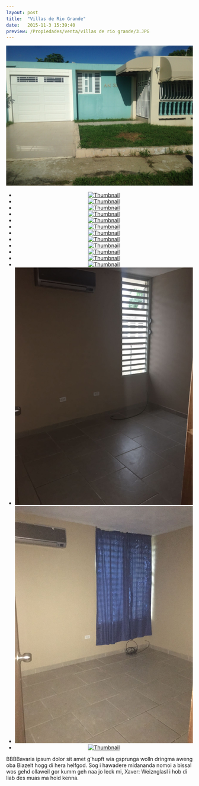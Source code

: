 ```yaml
---
layout: post
title:  "Villas de Rio Grande"
date:   2015-11-3 15:39:40
preview: /Propiedades/venta/villas de rio grande/3.JPG
---
```


<center>
	<div class="mainImg">
		<img src="/Propiedades/venta/villas de rio grande/3.jpg" class="custom">
	</div>
	<!--aqui comienza las fotos pequeñas -->
	<ul class="thumbnails">
	  <li>
	    <a href="Edweb/Propiedades/venta/villas de rio grande/3.jpg">
	      <img class="tumbnails" src="Edweb/Propiedades/venta/villas de rio grande/3.jpg" alt="Thumbnail">
	    </a>
	  </li>
	  <li>
	    <a href="Edweb/Propiedades/venta/villas de rio grande/1.jpg">
	      <img class="tumbnails" src="Edweb/Propiedades/venta/villas de rio grande/1.jpg" alt="Thumbnail">
	    </a>
	  </li>
	  <li>
	    <a href="/Edweb/Propiedades/venta/villas de rio grande/2.jpg">
	      <img class="tumbnails" src="/Edweb/Propiedades/venta/villas de rio grande/2.jpg" alt="Thumbnail">
	    </a>
	  </li>
	  <li>
	    <a href="/Edweb/Propiedades/venta/villas de rio grande/4.jpg">
	      <img class="tumbnails" src="/Edweb/Propiedades/venta/villas de rio grande/4.jpg" alt="Thumbnail">
	    </a>
	  </li>
	  <li>
	    <a href="/Edweb/Propiedades/venta/villas de rio grande/5.jpg">
	      <img class="tumbnails" src="/Edweb/Propiedades/venta/villas de rio grande/5.jpg" alt="Thumbnail">
	    </a>
	  </li>
	  <li>
	    <a href="/Edweb/Propiedades/venta/villas de rio grande/6.jpg">
	      <img class="tumbnails" src="/Edweb/Propiedades/venta/villas de rio grande/6.jpg" alt="Thumbnail">
	    </a>
	  </li>
	  <li>
	    <a href="/Edweb/Propiedades/venta/villas de rio grande/7.jpg">
	      <img class="tumbnails" src="/Edweb/Propiedades/venta/villas de rio grande/7.jpg" alt="Thumbnail">
	    </a>
	  </li>
	  <li>
	    <a href="/Edweb/Propiedades/venta/villas de rio grande/8.jpg">
	      <img class="tumbnails" src="/Edweb/Propiedades/venta/villas de rio grande/8.jpg" alt="Thumbnail">
	    </a>
	  </li>
	  <li>
	    <a href="/Edweb/Propiedades/venta/villas de rio grande/9.jpg">
	      <img class="tumbnails" src="/Edweb/Propiedades/venta/villas de rio grande/9.jpg" alt="Thumbnail">
	    </a>
	  </li>
	  <li>
	    <a href="/Edweb/Propiedades/venta/villas de rio grande/10.jpg">
	      <img class="tumbnails" src="/Edweb/Propiedades/venta/villas de rio grande/10.jpg" alt="Thumbnail">
	    </a>
	  </li>
	  <li>
	    <a href="/Edweb/Propiedades/venta/villas de rio grande/11.jpg">
	      <img class="tumbnails" src="/Edweb/Propiedades/venta/villas de rio grande/11.jpg" alt="Thumbnail">
	    </a>
	  </li>
	  <li>
	    <a href="/Edweb/Propiedades/venta/villas de rio grande/12.jpg">
	      <img class="tumbnails" src="/Edweb/Propiedades/venta/villas de rio grande/12.jpg" alt="Thumbnail">
	    </a>
	  </li>
	  <li>
	    <a href="/Edweb/Propiedades/venta/villas de rio grande/13.jpg">
	      <img class="tumbnails" src="/Propiedades/venta/villas de rio grande/13.jpg" alt="Thumbnail">
	    </a>
	  </li>
	  <li>
	    <a href="/Edweb/Propiedades/venta/villas de rio grande/14.jpg">
	      <img class="tumbnails" src="/Propiedades/venta/villas de rio grande/14.jpg" alt="Thumbnail">
	    </a>
	  </li>
	  <li>
	    <a href="/Edweb/Propiedades/venta/villas de rio grande/15.jpg">
	      <img class="tumbnails" src="/Edweb/Propiedades/venta/villas de rio grande/15.jpg" alt="Thumbnail">
	    </a>
	  </li>
	</ul>
	<script src="https://ajax.googleapis.com/ajax/libs/jquery/1.9.1/jquery.min.js"></script>
	<script type="text/javascript" src="/js/jquery.simpleGal.js"></script>
	<script>
		$(document).ready(function () {
			$('.thumbnails').simpleGal({
				mainImage: '.custom'
			});
		});
	</script>
</center>

BBBBavaria ipsum dolor sit amet g’hupft wia gsprunga wolln dringma aweng oba Biazelt hogg di hera helfgod. Sog i hawadere midananda nomoi a bissal wos gehd ollaweil gor kumm geh naa jo leck mi, Xaver: Weiznglasl i hob di liab des muas ma hoid kenna.
